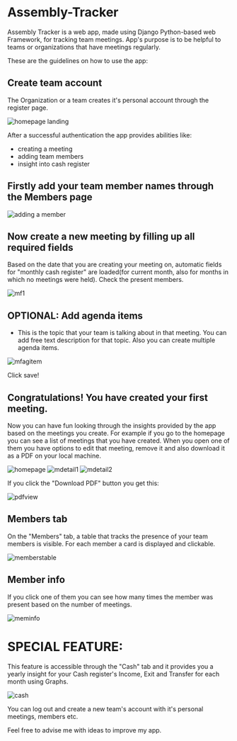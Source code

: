 # Assembly-Tracker


Assembly Tracker is a web app, made using Django Python-based web Framework, for tracking team meetings.
App's purpose is to be helpful to teams or organizations that have meetings regularly.

These are the guidelines on how to use the app:

## Create team account


The Organization or a team creates it's personal account through the register page.


![homepage landing](https://github.com/kosharun/Assembly-Tracker/assets/121234919/dd364a0b-7f42-4c2c-83e5-67ffd6cd8160)


After a successful authentication the app provides abilities like:
- creating a meeting
- adding team members
- insight into cash register



## Firstly add your team member names through the Members page


![adding a member](https://github.com/kosharun/Assembly-Tracker/assets/121234919/b914664e-f373-4abc-b722-ea7dc2c8a5a9)

## Now create a new meeting by filling up all required fields


Based on the date that you are creating your meeting on, automatic fields for "monthly cash register" are loaded(for current month, also for months in which no meetings were held).
Check the present members.


![mf1](https://github.com/kosharun/Assembly-Tracker/assets/121234919/8ca21434-a73f-497a-af08-1e18411e4249)

## OPTIONAL: Add agenda items


- This is the topic that your team is talking about in that meeting. You can add free text description for that topic. Also you can create multiple agenda items.


![mfagitem](https://github.com/kosharun/Assembly-Tracker/assets/121234919/fbbac5d3-ad0d-4dfa-95f0-768fd40e424c)


Click save!

## Congratulations! You have created your first meeting.


Now you can have fun looking through the insights provided by the app based on the meetings you create.
For example if you go to the homepage you can see a list of meetings that you have created.
When you open one of them you have options to edit that meeting, remove it and also download it as a PDF on your local machine.


![homepage](https://github.com/kosharun/Assembly-Tracker/assets/121234919/322c83b3-4a89-41ae-a05f-18acc12fa117)
![mdetail1](https://github.com/kosharun/Assembly-Tracker/assets/121234919/2f301de5-5fad-47b6-8533-2ff226295c7b)
![mdetail2](https://github.com/kosharun/Assembly-Tracker/assets/121234919/dd2ba305-bf54-435d-b12e-894a12161568)

If you click the "Download PDF" button you get this:

![pdfview](https://github.com/kosharun/Assembly-Tracker/assets/121234919/c44eb91a-1a94-4cab-9521-8cefe8b18b74)

## Members tab


On the "Members" tab, a table that tracks the presence of your team members is visible.
For each member a card is displayed and clickable.


![memberstable](https://github.com/kosharun/Assembly-Tracker/assets/121234919/b7f47fb0-103d-490c-a71b-4c12a0f1adf3)

## Member info


If you click one of them you can see how many times the member was present based on the number of meetings.


![meminfo](https://github.com/kosharun/Assembly-Tracker/assets/121234919/3e5f260d-bd9e-4b06-9435-4772249e2aaf)


# SPECIAL FEATURE:
This feature is accessible through the "Cash" tab and it provides you a yearly insight for your Cash register's Income, Exit and Transfer for each month using Graphs.


![cash](https://github.com/kosharun/Assembly-Tracker/assets/121234919/2ba0cd24-4bc8-45b4-803f-2d646cd60100)

You can log out and create a new team's account with it's personal meetings, members etc.

Feel free to advise me with ideas to improve my app.

